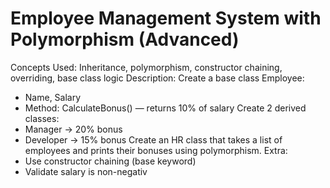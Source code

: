 # Employee Management System with Polymorphism (Advanced)

Concepts Used: Inheritance, polymorphism, constructor chaining, overriding, base class logic
Description:
Create a base class Employee:
- Name, Salary
- Method: CalculateBonus() — returns 10% of salary
Create 2 derived classes:
- Manager → 20% bonus
- Developer → 15% bonus
Create an HR class that takes a list of employees and prints their bonuses using polymorphism.
Extra:
- Use constructor chaining (base keyword)
- Validate salary is non-negativ
